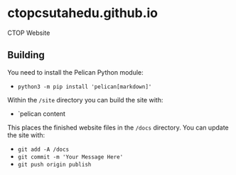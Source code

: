# ctopcsutahedu.github.io
CTOP Website

## Building
You need to install the Pelican Python module:

* `python3 -m pip install 'pelican[markdown]'`

Within the `/site` directory you can build the site with:

* `pelican content

This places the finished website files in the `/docs` directory. You can update the site with:

* `git add -A /docs`
* `git commit -m 'Your Message Here'`
* `git push origin publish`
